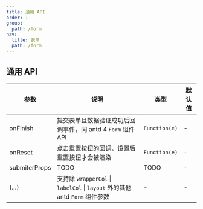 ```yaml
---
title: 通用 API
order: 1
group:
  path: /form
nav:
  title: 表单
  path: /form
---
```


## 通用 API

| 参数 | 说明 | 类型 | 默认值 |
| --- | --- | --- | --- |
| onFinish | 提交表单且数据验证成功后回调事件，同 antd 4 `Form` 组件 API | `Function(e)` | - |
| onReset | 点击重置按钮的回调，设置后重置按钮才会被渲染 | `Function(e)` | - |
| submiterProps | TODO | TODO | - |
| (...) | 支持除 `wrapperCol` \| `labelCol` \| `layout` 外的其他 antd `Form` 组件参数 | - | - |
